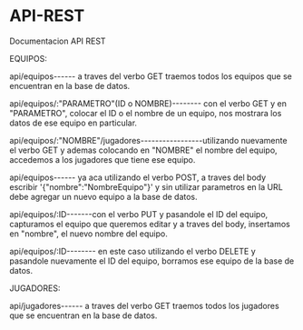 # API-REST
Documentacion API REST

EQUIPOS:

api/equipos------ a traves del verbo GET traemos todos los equipos que se encuentran en la base de datos.

api/equipos/:"PARAMETRO"(ID o NOMBRE)-------- con el verbo GET y en "PARAMETRO", colocar el ID o el nombre de un equipo, nos mostrara los datos de ese equipo en particular.

api/equipos/:"NOMBRE"/jugadores-----------------utilizando nuevamente el verbo GET y ademas colocando en "NOMBRE" el nombre del equipo, accedemos a los jugadores que tiene ese equipo. 

api/equipos------ ya aca utilizando el verbo POST, a traves del body escribir 
'{"nombre":"NombreEquipo"}' y sin utilizar parametros en la URL debe agregar un nuevo equipo a la base de datos.

api/equipos/:ID-------con el verbo PUT y pasandole el ID del equipo, capturamos el equipo que queremos editar y a traves del body, insertamos en "nombre", el nuevo nombre del equipo.

api/equipos/:ID-------- en este caso utilizando el verbo DELETE y pasandole nuevamente el ID del equipo, borramos ese equipo de la base de datos.


JUGADORES:

api/jugadores------ a traves del verbo GET traemos todos los jugadores que se encuentran en la base de datos.
